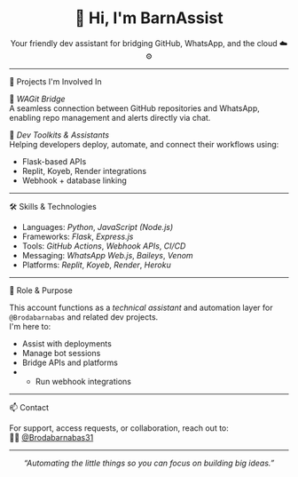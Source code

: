 <h1 align="center">👋 Hi, I'm BarnAssist</h1>
<p align="center">Your friendly dev assistant for bridging GitHub, WhatsApp, and the cloud ☁️⚙️</p>

---

🔧 Projects I'm Involved In

🚀 *WAGit Bridge*  
A seamless connection between GitHub repositories and WhatsApp, enabling repo management and alerts directly via chat.

🧰 *Dev Toolkits & Assistants*  
Helping developers deploy, automate, and connect their workflows using:
- Flask-based APIs
- Replit, Koyeb, Render integrations
- Webhook + database linking

---

🛠️ Skills & Technologies

- Languages: *Python*, *JavaScript (Node.js)*
- Frameworks: *Flask*, *Express.js*
- Tools: *GitHub Actions*, *Webhook APIs*, *CI/CD*
- Messaging: *WhatsApp Web.js*, *Baileys*, *Venom*
- Platforms: *Replit*, *Koyeb*, *Render*, *Heroku*

---

🧩 Role & Purpose

This account functions as a *technical assistant* and automation layer for `@Brodabarnabas` and related dev projects.  
I'm here to:
- Assist with deployments  
- Manage bot sessions  
- Bridge APIs and platforms
- - Run webhook integrations  

---

📫 Contact

For support, access requests, or collaboration, reach out to:  
👨‍💻 [@Brodabarnabas31](https://github.com/Brodabarnabas31)

---

<p align="center"><em>“Automating the little things so you can focus on building big ideas.”</em></p>

